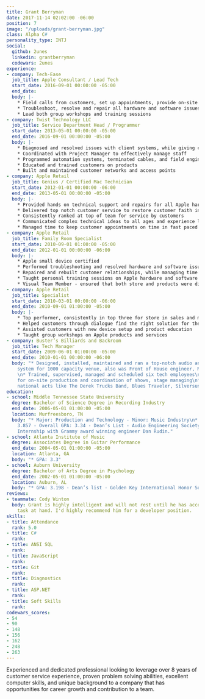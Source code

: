 ```yaml
---
title: Grant Berryman
date: 2017-11-14 02:02:00 -06:00
position: 7
image: "/uploads/grant-berryman.jpg"
class: Alpha C#
personality_type: INTJ
social:
  github: 2unes
  linkedin: grantberryman
  codewars: 2unes
experience:
- company: Tech-Ease
  job_title: Apple Consultant / Lead Tech
  start_date: 2016-09-01 00:00:00 -05:00
  end_date: 
  body: |-
    * Field calls from customers, set up appointments, provide on-site personal or business consultation and expertise for finding the best technical solution for their needs
    * Troubleshoot, resolve and repair all hardware and software issues on all Apple products
    * Lead both group workshops and training sessions
- company: Twist Technology LLC
  job_title: Service Department Head / Programmer
  start_date: 2013-05-01 00:00:00 -05:00
  end_date: 2016-09-01 00:00:00 -05:00
  body: |-
    * Diagnosed and resolved issues with client systems, while giving customers a second to none experience
    * Coordinated with Project Manager to effectively manage staff
    * Programmed automation systems, terminated cables, and field engineered solutions
    * Educated and trained customers on products
    * Built and maintained customer networks and access points
- company: Apple Retail
  job_title: Genius / Certified Mac Technician
  start_date: 2012-01-01 00:00:00 -06:00
  end_date: 2013-05-01 00:00:00 -05:00
  body: |-
    * Provided hands on technical support and repairs for all Apple hardware and software
    * Delivered top notch customer service to restore customer faith in Apple
    * Consistently ranked at top of team for service by customers
    * Communicated complex technical ideas to all ages and experience levels
    * Managed time to keep customer appointments on time in fast paced environment
- company: Apple Retail
  job_title: Family Room Specialist
  start_date: 2010-09-01 01:00:00 -05:00
  end_date: 2012-01-01 00:00:00 -06:00
  body: |-
    * Apple small device certified
    * Performed troubleshooting and resolved hardware and software issues on Apple mobile devices, transferred data from old customer computers to new Apple computer
    * Repaired and rebuilt customer relationships, while managing time effectively
    * Taught personal training sessions on Apple hardware and software
    * Visual Team Member - ensured that both store and products were displayed according to Apple’s standards, worked after hours to change displays, updated storefront windows, image products with updated software, setup for product launches and restock
- company: Apple Retail
  job_title: Specialist
  start_date: 2010-03-01 00:00:00 -06:00
  end_date: 2010-09-01 01:00:00 -05:00
  body: |-
    * Top performer, consistently in top three for store in sales and metrics
    * Helped customers through dialogue find the right solution for their needs
    * Assisted customers with new device setup and product education
    * Taught group workshops on Apple products and services
- company: Buster’s Billiards and Backroom
  job_title: Tech Manager
  start_date: 2009-06-01 01:00:00 -05:00
  end_date: 2010-01-01 00:00:00 -06:00
  body: "* Designed, installed, maintained and ran a top-notch audio and lighting
    system for 1000 capacity venue, also was Front of House engineer, Monitor engineer
    \n* Trained, supervised, managed and scheduled six tech employees\n* Responsible
    for on-site production and coordination of shows, stage managing\n* Worked with
    national acts like The Derek Trucks Band, Blues Traveler, Silversun Pickups"
education:
- school: Middle Tennessee State University
  degree: Bachelor of Science Degree in Recording Industry
  end_date: 2006-05-01 01:00:00 -05:00
  location: Murfreesboro, TN
  body: "* Major: Production and Technology - Minor: Music Industry\n* Major GPA:
    3.857 - Overall GPA: 3.34 - Dean’s List - Audio Engineering Society Member \n*
    Internship with Grammy award winning engineer Dan Rudin."
- school: Atlanta Institute of Music
  degree: Associates Degree in Guitar Performance
  end_date: 2004-05-01 01:00:00 -05:00
  location: Atlanta, GA
  body: "* GPA: 3.3"
- school: Auburn University
  degree: Bachelor of Arts Degree in Psychology
  end_date: 2002-05-01 01:00:00 -05:00
  location: Auburn, AL
  body: "* GPA: 3.198 - Dean’s list - Golden Key International Honor Society"
reviews:
- teammate: Cody Winton
  body: Grant is highly intelligent and will not rest until he has accomplished the
    task at hand. I'd highly recommend him for a developer position.
skills:
- title: Attendance
  rank: 5.0
- title: C#
  rank: 
- title: ANSI SQL
  rank: 
- title: JavaScript
  rank: 
- title: Git
  rank: 
- title: Diagnostics
  rank: 
- title: ASP.NET
  rank: 
- title: Soft Skills
  rank: 
codewars_scores:
- 54
- 90
- 148
- 156
- 162
- 248
- 263
---
```


Experienced and dedicated professional looking to leverage over 8 years of customer service experience, proven problem solving abilities, excellent computer skills, and unique background to a company that has opportunities for career growth and contribution to a team.